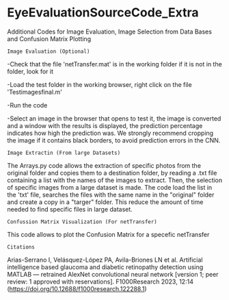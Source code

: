 # EyeEvaluationSourceCode_Extra
Additional Codes for Image Evaluation, Image Selection from Data Bases and Confusion Matrix Plotting

    Image Evaluation (Optional)
    
-Check that the file 'netTransfer.mat' is in the working folder if it is not in the folder, look for it

-Load the test folder in the working browser, right click on the file 'Testimagesfinal.m'

-Run the code

-Select an image in the browser that opens to test it, the image is converted and a window with the results is displayed, the prediction percentage indicates how high the prediction was. We strongly recommend cropping the image if it contains black borders, to avoid prediction errors in the CNN.

    Image Extractin (From large Datasets)
The Arrays.py code  allows the extraction of specific photos from the original folder and copies them to a destination folder, by reading a .txt file containing a list with the names of the images to extract. Then, the selection of specific images from a large dataset is made. The code load the list in the 'txt' file, searches the files with the same name in the "original" folder and create a copy in a "targer" folder. This reduce the amount of time needed to find specific files in large dataset.

    Confussion Matrix Visualization (For netTransfer)
This code allows to plot the Confusion Matrix for a specefic netTransfer

    Citations
Arias-Serrano I, Velásquez-López PA, Avila-Briones LN et al. Artificial intelligence based glaucoma and diabetic retinopathy detection using MATLAB — retrained AlexNet convolutional neural network [version 1; peer review: 1 approved with reservations]. F1000Research 2023, 12:14 (https://doi.org/10.12688/f1000research.122288.1)
